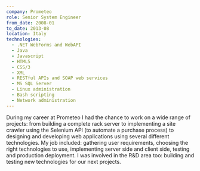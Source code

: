 ```yaml
---
company: Prometeo
role: Senior System Engineer
from_date: 2008-01
to_date: 2013-08
location: Italy
technologies:
  - .NET WebForms and WebAPI
  - Java
  - Javascript
  - HTML5
  - CSS/3
  - XML
  - RESTful APIs and SOAP web services
  - MS SQL Server
  - Linux administration
  - Bash scripting
  - Network administration
---
```


During my career at Prometeo I had the chance to work on a wide range of projects:
from building a complete rack server to implementing a site crawler using the Selenium API (to automate a purchase process) to designing and developing web applications using several different technologies.
My job included: gathering user requirements, choosing the right technologies to use, implementing server side and client side, testing and production deployment. I was involved in the R&D area too: building and testing new technologies for our next projects.
